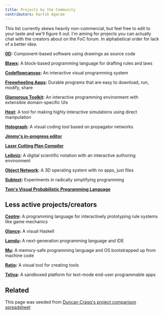 ```yaml
---
title: Projects by the Community
contributors: Kartik Agaram
---
```


This list currently skews heavily non-commercial, but feel free to edit to your taste and we'll figure it out. I'm aiming for projects you can actually chat with the creators about on the FoC forum. In alphabetical order for lack of a better idea.

**[0D](https://github.com/guitarvydas/0D):** Component-based software using drawings as source code

**[Blawx](https://github.com/Lexpedite/blawx):** A block-based programming language for drafting rules and laws

**[Codeflowcanvas](https://codeflowcanvas.io):** An interactive visual programming system

**[Freewheeling Apps](https://akkartik.name/freewheeling-apps):** Durable programs that are easy to download, run, modify, share

**[Glamorous Toolkit](https://gtoolkit.com):** An interactive programming environment with extensible domain-specific UIs

**[Hest](https://ivanish.ca/hest-time-travel):** A tool for making highly interactive simulations using direct manipulation

**[Holograph](https://www.holograph.so):** A visual coding tool based on propagator networks

**[Jimmy's in-progress editor](https://jimmyhmiller.github.io/editor-experience)**

**[Lazer Cutting Plan Compiler](https://observablehq.com/@tomlarkworthy/lazer-cut-shell-joints)**

**[Leibniz](https://github.com/khinsen/leibniz-pharo):** A digital scientific notation with an interactive authoring environment

**[Object Network](https://object.network):** A 3D operating system with no apps, just files

**[Subtext](https://www.subtext-lang.org):** Experiments in radically simplifying programming

**[Tom's Visual Probabilistic Programming Language](http://alltom.com/pages/ppl-lab-notebook)**

## Less active projects/creators

**[Ceptre](https://github.com/chrisamaphone/interactive-lp):** A programming language for interactively prototyping rule systems like game mechanics

**[Glance](https://github.com/rgleichman/glance):** A visual Haskell

**[Lamdu](https://github.com/lamdu/lamdu):** A next-generation programming language and IDE

**[Mu](https://github.com/akkartik/mu):** A memory-safe programming language and OS bootstrapped up from machine code

**[Ratio](https://florianschulz.info/portfolio/writing/programming-with-ratio):** A visual tool for creating tools

**[Teliva](https://github.com/akkartik/teliva):** A sandboxed platform for text-mode end-user programmable apps

## Related

This page was seeded from [Duncan Cragg's project comparison spreadsheet](https://docs.google.com/spreadsheets/d/12sTu7RT-s_QlAupY1v-3DfI1Mm9NEX5YMWWTDAKHLfc/edit)

